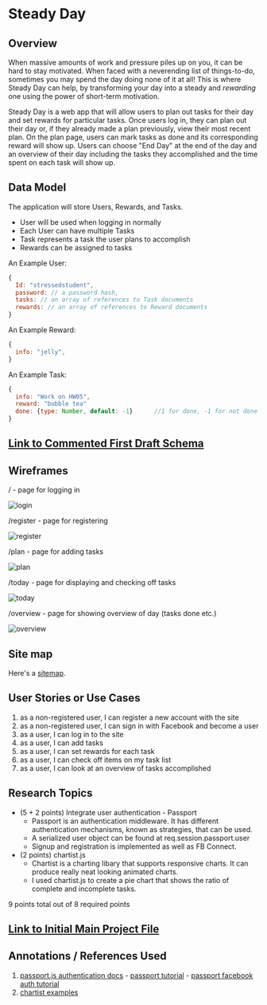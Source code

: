# Steady Day

## Overview

When massive amounts of work and pressure piles up on you, it can be hard to stay motivated. When faced with a neverending list of things-to-do, sometimes you may spend the day doing none of it at all! This is where Steady Day can help, by transforming your day into a steady and *rewarding* one using the power of short-term motivation.

Steady Day is a web app that will allow users to plan out tasks for their day and set rewards for particular tasks. Once users log in, they can plan out their day or, if they already made a plan previously, view their most recent plan. On the plan page, users can mark tasks as done and its corresponding reward will show up. Users can choose "End Day" at the end of the day and an overview of their day including the tasks they accomplished and the time spent on each task will show up. 


## Data Model

The application will store Users, Rewards, and Tasks.

* User will be used when logging in normally
* Each User can have multiple Tasks
* Task represents a task the user plans to accomplish 
* Rewards can be assigned to tasks

An Example User:

```javascript
{
  Id: "stressedstudent",
  password: // a password hash,
  tasks: // an array of references to Task documents
  rewards: // an array of references to Reward documents
}
```

An Example Reward:

```javascript
{
  info: "jelly",
}
```

An Example Task:

```javascript
{
  info: "Work on HW05",
  reward: "bubble tea"
  done: {type: Number, default: -1}      //1 for done, -1 for not done
}
```

## [Link to Commented First Draft Schema](db.js) 

## Wireframes

/ - page for logging in

![login](documentation/login.png)

/register - page for registering

![register](documentation/register.png)

/plan - page for adding tasks 

![plan](documentation/setplan.png)

/today - page for displaying and checking off tasks

![today](documentation/plan.png)

/overview - page for showing overview of day (tasks done etc.)

![overview](documentation/overview.png)

## Site map

Here's a [sitemap](documentation/sitemap.png).

## User Stories or Use Cases

1. as a non-registered user, I can register a new account with the site
2. as a non-registered user, I can sign in with Facebook and become a user
3. as a user, I can log in to the site
4. as a user, I can add tasks
5. as a user, I can set rewards for each task
6. as a user, I can check off items on my task list
7. as a user, I can look at an overview of tasks accomplished

## Research Topics

* (5 + 2 points) Integrate user authentication - Passport
    * Passport is an authentication middleware. It has different authentication mechanisms, known as strategies, that can be used.
    * A serialized user object can be found at req.session.passport.user
    * Signup and registration is implemented as well as FB Connect.
* (2 points) chartist.js
    * Chartist is a charting libary that supports responsive charts. It can produce really neat looking animated charts.
    * I used chartist.js to create a pie chart that shows the ratio of complete and incomplete tasks.

9 points total out of 8 required points 


## [Link to Initial Main Project File](app.js) 

## Annotations / References Used
                                                                                                                                                                                                                                                                                                                                                                                                                                                                                                                                                                                                                                                                                                                                                                                                                                                                                                                                                                                                                                                                                                                                                                                                                                                                                                                                                                                                                                                                                                                                                                                                                                                                                                                                                                                                                                                                                                                                                                                                                                                                                                                                                                                                                                                                                                                                                                                                                                                                                                                                                                                                                                                                                                                                                                                                                                                                                                                                                                                                                                                                                                                                                                                                                                                                                                                                                                                                                                                                                                                                                                                                                                                                                                                                                                                                                                                                                                                                                                                                                                                                                                                                                                                                                                                                                                                                                                                                                                                                                                                                                                                                                                                                                                                                                                                                                                                                                                                                                                                                                                                                                                                                                                                                                                                                                                                                                                                                                                                                                                                                                                                                                                                                                                                                                                                                                                                                                                                                                                                                                                                                                                                                                                                                                                                                                                                                                                                                                                                                                                                                                                                                                                                                                                                                                                                                                                                                                                                                                                                                                                                                                                                                                                                                                                                                                                                                                                                                                                                                                                                                                                                                                                                                                                                                                                                                                                                                                                                                                                                                                                                                                                                                                                                                                                                                                                                                                                                                                                                                                                                                                                                                                                                                                                                                                                                                                                                                                                                                                      
1. [passport.js authentication docs](http://passportjs.org/docs) - [passport tutorial](https://code.tutsplus.com/tutorials/authenticating-nodejs-applications-with-passport--cms-21619) - [passport facebook auth tutorial](https://code.tutsplus.com/articles/social-authentication-for-nodejs-apps-with-passport--cms-21618)
2. [chartist examples](http://gionkunz.github.io/chartist-js/examples.html#simple-pie-chart) 
